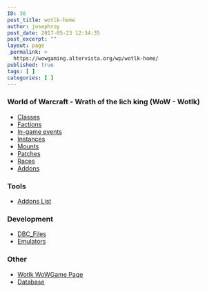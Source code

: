 ```yaml
---
ID: 36
post_title: wotlk-home
author: josephroy
post_date: 2017-05-23 12:34:35
post_excerpt: ""
layout: page
_permalink: >
  https://wowgaming.altervista.org/wp/wotlk-home/
published: true
tags: [ ]
categories: [ ]
---
```

<h3>World of Warcraft - Wrath of the lich king (WoW - Wotlk)</h3>
<ul>
 	<li><a href="/wotlk-classes">Classes</a></li>
 	<li><a href="/wotlk-factions">Factions</a></li>
 	<li><a href="/wotlk-in-game.events">In-game events</a></li>
 	<li><a href="/wotlk-instances">Instances</a></li>
 	<li><a href="/wotlk-mounts">Mounts</a></li>
 	<li><a href="/wotlk-patches">Patches</a></li>
 	<li><a href="/wotlk-races">Races</a></li>
 	<li><a href="/wotlk-addons">Addons</a></li>
</ul>
<h3>Tools</h3>
<ul>
 	<li><a href="/wotlk-addons-list.md">Addons List</a></li>
</ul>
<h3>Development</h3>
<ul>
 	<li><a href="/wotlk-dbc-files">DBC_Files</a></li>
 	<li><a href="/emulators_list#wotlk">Emulators</a></li>
</ul>
<h3>Other</h3>
<ul>
 	<li><a href="http://wowgame.github.io/wotlk.html">Wotlk WoWGame Page</a></li>
 	<li><a href="http://db.wotlk.wowgaming.org/">Database</a></li>
</ul>
